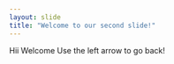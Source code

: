 ```yaml
---
layout: slide
title: "Welcome to our second slide!"
---
```

Hii Welcome
Use the left arrow to go back!
